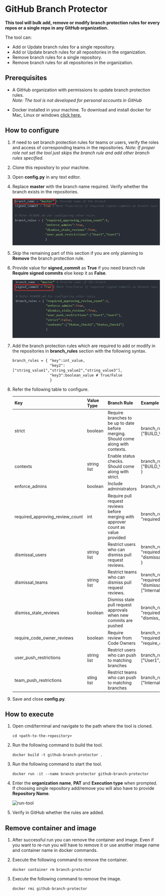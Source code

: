 # GitHub Branch Protector

**This tool will bulk add, remove or modify branch protection rules for every repos or a single repo in any GitHub organization.**

The tool can:
- Add or Update branch rules for a single repository.
- Add or Update branch rules for all repositories in the organization.
- Remove branch rules for a single repository.
- Remove branch rules for all repositories in the organization.

## Prerequisites

- A GitHub organization with permissions to update branch protection rules.<br>
  *Note: The tool is not developed for personal accounts in GitHub*

- Docker installed in your machine. To download and install docker for Mac, Linux or windows [click here.](https://docs.docker.com/get-docker/)

## How to configure

1. If need to set branch protection rules for teams or users, verify the roles and access of corresponding teams in the repositories.
   *Note: If proper role not set the tool just skips the branch rule and add other branch rules specified.*

2. Clone this repository to your machine.

3. Open **config.py** in any text editor.

4. Replace **master** with the branch name required. Verify whether the branch exists in the repositories.

   ![branch-name](./readme-files/branch-name.png)

5. Skip the remaining part of this section if you are only planning to **Remove** the branch protection rule.

6. Provide value for **signed_commit** as **True** if you need branch rule **Require signed commits** else keep it as **False**.

   ![signed-commit](./readme-files/signed-commit.png)

7. Add the branch protection rules which are required to add or modify in the repositories in **branch_rules** section with the following syntax.
   ```
   branch_rules = { "key":int_value,
                    "key2":["string_value1","string_value2","string_value3"],
                    "key3":boolean_value # True/False
                    }
    ```

8. Refer the following table to configure.

   | Key | Value Type | Branch Rule | Example |
   |-----|------------|-------------|---------|
   | strict | boolean | Require branches to be up to date before merging. Should come along with contexts. | branch_rules = { "strict":True,  "contexts": ["BUILD_VALIDATE_JOB"] } |
   | contexts | string list | Enable status checks. Should come along with strict. | branch_rules= { "strict":True, "contexts": ["BUILD_VALIDATE_JOB","CODE_SCAN_JOB"] } |
   | enforce_admins | boolean | Include administrators | branch_rules = { "enforce_admins":True } |
   | required_approving_review_count | int | Require pull request reviews before merging with approver count as value provided | branch_rules = { "required_approving_review_count":2 }
   | dismissal_users | string list | Restrict users who can dismiss pull request reviews. | branch_rules = { "required_approving_review_count":2, "dismissal_users":["User1","User2","User3"] } |
   | dismissal_teams | string list | Restrict teams who can dismiss pull request reviews. |  branch_rules = { "required_approving_review_count":2, "dismissal_teams":["Internal_App_Team","OSS_Devs"] } |
   | dismiss_stale_reviews | boolean | Dismiss stale pull request approvals when new commits are pushed | branch_rules = { "required_approving_review_count":1, "dismiss_stale_reviews": True } |
   | require_code_owner_reviews | boolean | Require review from Code Owners | branch_rules = { "required_approving_review_count":1, "require_code_owner_reviews": True } |
   | user_push_restrictions | string list | Restrict users who can push to matching branches | branch_rules = { "user_push_restrictions":["User1","User2","User3"] } |
   | team_push_restrictions | sting list | Restrict teams who can push to matching branches | branch_rules = { "team_push_restrictions":["Internal_App_Team","OSS_Devs"] } |

9. Save and close **config.py**.

## How to execute

1. Open cmd/terminal and navigate to the path where the tool is cloned.

    ```cd <path-to-the-repository>```

2. Run the following command to build the tool.

    ```docker build -t github-branch-protector .```

3. Run the following command to start the tool.

    ```docker run -it --name branch-protector github-branch-protector```

4. Enter the **organization name**, **PAT** and **Execution type** when prompted. If choosing single repository add/remove you will also have to provide **Repository Name**.

    ![run-tool](./readme-files/run-tool.png)

5. Verify in GitHub whether the rules are added.

## Remove container and image

1. After successful run you can remove the container and image. Even if you want to re-run you will have to remove it or use another image name and container name in docker commands.

2. Execute the following command to remove the container.

   ```docker container rm branch-protector```

3. Execute the following command to remove the image.

   ```docker rmi github-branch-protector```
